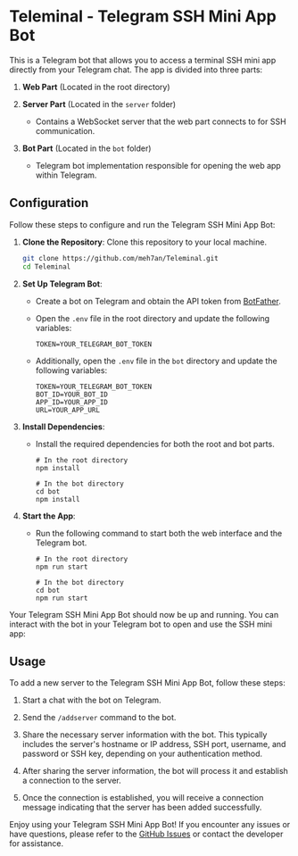 # Teleminal - Telegram SSH Mini App Bot

This is a Telegram bot that allows you to access a terminal SSH mini app directly from your Telegram chat. The app is divided into three parts:

1. **Web Part** (Located in the root directory)

2. **Server Part** (Located in the `server` folder)

   - Contains a WebSocket server that the web part connects to for SSH communication.

3. **Bot Part** (Located in the `bot` folder)
   - Telegram bot implementation responsible for opening the web app within Telegram.

## Configuration

Follow these steps to configure and run the Telegram SSH Mini App Bot:

1. **Clone the Repository**: Clone this repository to your local machine.

   ```bash
   git clone https://github.com/meh7an/Teleminal.git
   cd Teleminal
   ```

2. **Set Up Telegram Bot**:

   - Create a bot on Telegram and obtain the API token from [BotFather](https://core.telegram.org/bots#botfather).
   - Open the `.env` file in the root directory and update the following variables:

     ```
     TOKEN=YOUR_TELEGRAM_BOT_TOKEN
     ```

   - Additionally, open the `.env` file in the `bot` directory and update the following variables:

     ```
     TOKEN=YOUR_TELEGRAM_BOT_TOKEN
     BOT_ID=YOUR_BOT_ID
     APP_ID=YOUR_APP_ID
     URL=YOUR_APP_URL
     ```

3. **Install Dependencies**:

   - Install the required dependencies for both the root and bot parts.

     ```
     # In the root directory
     npm install

     # In the bot directory
     cd bot
     npm install
     ```

4. **Start the App**:

   - Run the following command to start both the web interface and the Telegram bot.

     ```
     # In the root directory
     npm run start

     # In the bot directory
     cd bot
     npm run start
     ```

Your Telegram SSH Mini App Bot should now be up and running. You can interact with the bot in your Telegram bot to open and use the SSH mini app:

## Usage

To add a new server to the Telegram SSH Mini App Bot, follow these steps:

1. Start a chat with the bot on Telegram.

2. Send the `/addserver` command to the bot.

3. Share the necessary server information with the bot. This typically includes the server's hostname or IP address, SSH port, username, and password or SSH key, depending on your authentication method.

4. After sharing the server information, the bot will process it and establish a connection to the server.

5. Once the connection is established, you will receive a connection message indicating that the server has been added successfully.

Enjoy using your Telegram SSH Mini App Bot! If you encounter any issues or have questions, please refer to the [GitHub Issues](https://github.com/meh7an/Teleminal/issues) or contact the developer for assistance.
